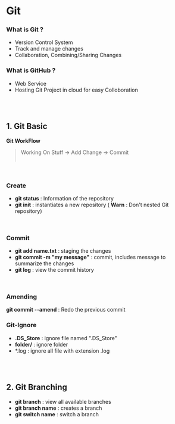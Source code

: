 # Git
### What is Git ?

 - Version Control System <br/>
 - Track and manage changes <br/>
 - Collaboration, Combining/Sharing Changes<br/>

### What is GitHub ?

 - Web Service<br/>
 - Hosting Git Project in cloud for easy Colloboration<br/>


<br/><br/>
## 1. Git Basic
**Git WorkFlow**
>Working On Stuff -> Add Change -> Commit<br/><br/>

<br/>

### Create 
 - **git status** : Information of the repository<br/>
 - **git init** : instantiates a new repository ( **Warn** : Don't nested Git repository)<br/>
 <br/>

### Commit

 - **git add name.txt** : staging the changes
 - **git commit -m "my message"** : commit, includes message to summarize the changes
 - **git log** : view the commit history
 <br/>

### Amending
 **git commit --amend** : Redo the previous commit
 <br/>
### Git-Ignore

 - **.DS_Store** : ignore file named ".DS_Store"
 - **folder/** : ignore folder
 - *.log : ignore all file with extension .log


<br/><br/>
## 2. Git Branching

 - **git branch** : view all available branches
 -   **git branch name** : creates a branch
-   **git switch name** : switch a branch
